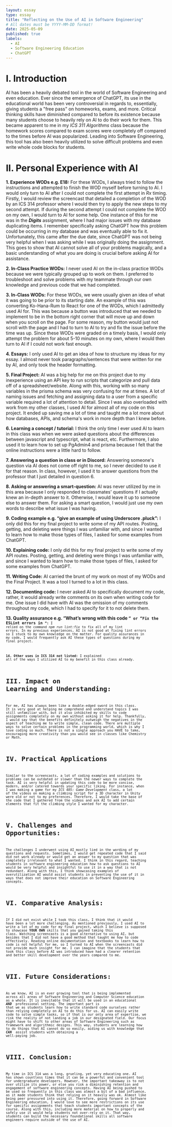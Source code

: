 ```yaml
---
layout: essay
type: essay
title: "Reflecting on the Use of AI in Software Engineering"
# All dates must be YYYY-MM-DD format!
date: 2025-05-09
published: true
labels:
  - AI
  - Software Engineering Education
  - ChatGPT
---
```



# I. Introduction


AI has been a heavily debated tool in the world of Software Engineering and even education. Ever since the emergence of ChatGPT, its use in the educational world has been very controversial in regards to, essentially, giving students a "free pass" on homeworks, exams, and more. Critical thinking skills have diminished compared to before its existence because many students choose to heavily rely on AI to do their work for them. This became apparent to me in my <i>ICS 311 Algorithms</i> class because the homework scores compared to exam scores were completely off compared to the times before AI was popularized. Leading into Software Engineering, this tool has also been heavily utilized to solve difficult problems and even write whole code blocks for students.


# II. Personal Experience with AI


<strong>1. Experience WODs e.g. E18:</strong> For these WODs, I always tried to follow the instructions and attempted to finish the WOD myself before turning to AI. I would only turn to AI after I could not complete the first attempt in <i>Rx</i> timing. Firstly, I would review the screencast that detailed a completion of the WOD by an ICS 314 professor where I would then try to apply the new steps to my second attempt. If during the second attempt I could not complete the WOD on my own, I would turn to AI for some help. One instance of this for me was in the <strong><i>Digits</i></strong> assignment, where I had major issues with my database duplicating items. I remember specifically asking ChatGPT how this problem could be occurring in my database and was eventually able to fix it. Unfortunately, this came after the due date, since ChatGPT was not being very helpful when I was asking while I was originally doing the assignment. This goes to show that AI cannot solve all of your problems magically, and a basic understanding of what you are doing is crucial before asking AI for assistance.


<strong>2. In-Class Practice WODs:</strong> I never used AI on the in-class practice WODs because we were typically grouped up to work on them. I preferred to troubleshoot and solve problems with my teammate through our own knowledge and previous code that we had completed.


<strong>3. In-Class WODs:</strong> For these WODs, we were usually given an idea of what it was going to be prior to its starting date. An example of this was converting Ko-Hana-Rum to React for one of the WODs, which I admittedly used AI for. This was because a button was introduced that we needed to implement to be in the bottom right corner that will move up and down when you scroll on the page. For some reason, my button would just not scroll with the page and I had to turn to AI to try and fix the issue before the time was up. Since these WODs were graded on a timely basis, I would only attempt the problem for about 5-10 minutes on my own, where I would then turn to AI if I could not work fast enough.


<strong>4. Essays:</strong> I only used AI to get an idea of how to structure my ideas for my essay. I almost never took paragraphs/sentences that were written for me by AI, and only took the header formatting.


<strong>5. Final Project:</strong> AI was a big help for me on this project due to my inexperience using an API key to run scripts that categorize and pull data off of a spreadsheet/website. Along with this, working with so many variables in the prisma schema was very confusing for me at times. A lot of naming issues and fetching and assigning data to a user from a specific variable required a lot of attention to detail. Since I was also overloaded with work from my other classes, I used AI for almost all of my code on this project. It ended up saving me a lot of time and taught me a lot more about how databases, APIs, and schema's work in more depth than I knew before.


<strong>6. Learning a concept / tutorial:</strong> I think the only time I ever used AI to learn in this class was when we were asked questions about the differences between javascript and typescript, what is react, etc. Furthermore, I also used it to learn how to set up PgAdmin4 and prisma because I felt that the online instructions were a little hard to follow.


<strong>7. Answering a question in class or in Discord:</strong> Answering someone's question via AI does not come off right to me, so I never decided to use it for that reason. In class, however, I used it to answer questions from the professor that I just detailed in question 6.


<strong>8. Asking or answering a smart-question:</strong> AI was never utilized by me in this area because I only responded to classmates' questions if I actually knew an in-depth answer to it. Otherwise, I would leave it up to someone else to answer them. For asking a smart question, I would just use my own words to describe what issue I was having.


<strong>9. Coding example e.g. “give an example of using Underscore .pluck”:</strong> I only did this for my final project to write some of my API routes. Posting, getting, and deleting were things I was unfamiliar with, and since I wanted to learn how to make those types of files, I asked for some examples from ChatGPT.


<strong>10. Explaining code:</strong> I only did this for my final project to write some of my API routes. Posting, getting, and deleting were things I was unfamiliar with, and since I wanted to learn how to make those types of files, I asked for some examples from ChatGPT.


<strong>11. Writing Code:</strong> AI carried the brunt of my work on most of my WODs and the Final Project. It was a tool I turned to a lot in this class.


<strong>12. Documenting code:</strong> I never asked AI to specifically document my code, rather, it would already write comments on its own when writing code for me. One issue I did have with AI was the omission of my comments throughout my code, which I had to specify for it to not delete them.


<strong>13. Quality assurance e.g. “What’s wrong with this code <code here>” or “Fix the ESLint errors in <code here>”:</strong> I relied on the command <i>npm run lint:fix</i> to fix all of my lint errors. In my previous experiences, AI is not good at fixing lint errors so I stuck to my own knowledge on the matter. For quality assurances in my code, I would frequently ask AI these types of questions during my final project.


<strong>14. Other uses in ICS 314 not listed:</strong> I explained all of the ways I utilized AI to my benefit in this class already.


# III. Impact on Learning and Understanding:


For me, AI has always been like a double-edged sword in this class. It is very good at helping me comprehend and understand topics I was still unfamiliar with, but it also inhibited my skills to code assignments completely on my own without asking it for help. Thankfully, I would say that the benefits definitely outweigh the negatives in the aspect of teaching me to write simple, clean code. There are multiple ways to solve certain problems in the programming world, which is why I love coding so much. There is not a single approach you HAVE to take, encouraging more creativity than you would see in classes like Chemistry or Math.


# IV. Practical Applications


Similar to the screencasts, a lot of coding examples and solutions to problems can be outdated or slower than the newer ways to complete the task. AI is very helpful in updating this code to be more concise, modern, and/or catered towards your specific liking. For instance, when I was making a game for my <i>ICS 485: Game Development</i> class, a lot of the videos on making a climbing script for a 3D character in Unity were old or not to my preferences. Therefore, I would take the base of the code that I gathered from the videos and ask AI to add certain elements that fit the climbing style I wanted for my character.


# V. Challenges and Opportunities:


The challenges I underwent using AI mostly lied in the wording of my questions and requests. Sometimes, I would get repeated code that I said did not work already or would get an answer to my question that was completely irrelevant to what I wanted. I think in this regard, teaching students in software engineering education how to ask questions to AI would be very helpful and insightful to use it in a way that is not redundant. Along with this, I think showcasing examples of overutilization AI would assist students in preventing the use of it in ways that does not improve their education on Software Engineering concepts.


# VI. Comparative Analysis:


If I did not exist while I took this class, I think that it would have been a lot more challenging. As mentioned previously, I used AI to write a lot of my code for my final project, which I believe is supposed to showcase <strong>YOUR OWN</strong> skills that you gained taking this class. Watching screencasts is a good alternative to using AI, but besides that I did not have a good method that taught me how to code effectively. Reading online documentation and textbooks to learn how to code is not helpful for me, so I turned to AI when the screencasts did not provide much insight for me. I can imagine that the students that took this class before AI was introduced have had a clearer retention and better skill development over the years compared to me.


# VII. Future Considerations:


As we know, AI is an ever growing tool that is being implemented across all areas of Software Engineering and Computer Science education as a whole. It is inevitable that it will be used in an educational <strong><i>AND </i></strong> professional setting. The important part is that we as students learn how to write standard code ourselves rather than relying completely on AI to do this for us. AI can easily write code to solve simple tasks, so if that is our only area of expertise, we risk the reality of not landing a job in our designated field. Our focus might have to shift to other areas of Software Engineering such as framework and algorithmic designs. This way, students are learning how to do things that AI cannot do so easily, aiding us with knowledge that <strong><i>CAN </i></strong> assist students with obtaining a well-paying job.


# VIII. Conclusion:


My time in ICS 314 was a long, grueling, yet very educating one. AI has shown countless times that it can be a powerful and convenient tool for undergraduate developers. However, the important takeaway is to not over utilize its power, or else you risk a diminishing retention and engagement of software engineering concepts. Having AI being pushed to be used so frequently in this class was almost a bit of a bad influence, as it made students think that relying on it heavily was ok. Almost like being peer pressured into using it. Therefore, going forward in Software Engineering education, I would love to see more restrictions on its use for specific assignments that teach students important concepts of the course. Along with this, including more material on how to properly and safely use it would help students not over-rely on it. That way, students can build the necessary foundational skills all software engineers require outside of the use of AI.

